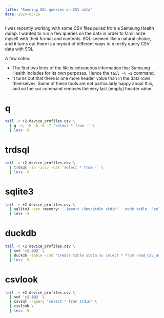 ```yaml
---
title: "Running SQL queries on CSV data"
date: 2024-03-16
---
```


I was recently working with some CSV files pulled from a Samsung Health dump.  I wanted to run a few queries on the data in order to familiarize myself with their format and contents.  SQL seemed like a natural choice, and it turns out there is a myriad of different ways to directly query CSV data with SQL.

A few notes:

* The first two lines of the file is extraneous information that Samsung Health includes for its own purposes.  Hence the `tail -n +2` command.
* It turns out that there is one more header value than in the data rows themselves.  Some of these tools are not particularly happy about this, and so the `sed` command removes the very last (empty) header value.

# q

```sh
tail -n +2 device_profiles.csv \
  | q -d, -H -b -O -T 'select * from -' \
  | less -S
```

# trdsql

```sh
tail -n +2 device_profiles.csv \
  | trdsql -ih -icsv -oat 'select * from -' \
  | less -S
```

# sqlite3

```sh
tail -n +2 device_profiles.csv \
  | sqlite3 -csv :memory: '.import /dev/stdin stdin' '.mode table' 'select * from stdin' \
  | less -S
```

# duckdb

```sh
tail -n +2 device_profiles.csv \
  | sed 's@,$@@' \
  | duckdb -table -cmd 'create table stdin as select * from read_csv_auto("/dev/stdin"); select * from stdin;' \
  | less -S
```

# csvlook

```sh
tail -n +2 device_profiles.csv \
  | sed 's@,$@@' \
  | csvsql --query 'select * from stdin' \
  | csvlook \
  | less -S
```
